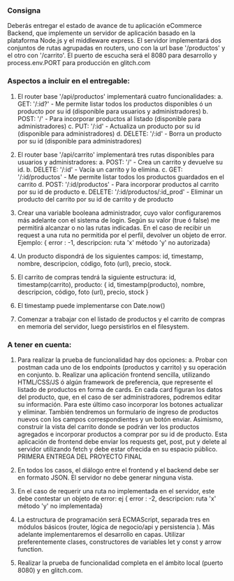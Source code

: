 ### Consigna
Deberás entregar el estado de avance de tu aplicación eCommerce Backend, que implemente un servidor de aplicación basado en la plataforma Node.js y el middleware express. El servidor implementará dos conjuntos de rutas agrupadas en routers, uno con la url base '/productos' y el otro con '/carrito'. El puerto de escucha será el 8080 para desarrollo y process.env.PORT para producción en glitch.com

### Aspectos a incluir en el entregable:
1. El router base '/api/productos' implementará cuatro funcionalidades:
a. GET: '/:id?' - Me permite listar todos los productos disponibles ó un producto por su id
(disponible para usuarios y administradores)
b. POST: '/' - Para incorporar productos al listado (disponible para administradores)
c. PUT: '/:id' - Actualiza un producto por su id (disponible para administradores)
d. DELETE: '/:id' - Borra un producto por su id (disponible para administradores)

2. El router base '/api/carrito' implementará tres rutas disponibles para usuarios y administradores:
a. POST: '/' - Crea un carrito y devuelve su id.
b. DELETE: '/:id' - Vacía un carrito y lo elimina.
c. GET: '/:id/productos' - Me permite listar todos los productos guardados en el carrito
d. POST: '/:id/productos' - Para incorporar productos al carrito por su id de producto
e. DELETE: '/:id/productos/:id_prod' - Eliminar un producto del carrito por su id de carrito y de
producto


3. Crear una variable booleana administrador, cuyo valor configuraremos más adelante con el sistema
de login. Según su valor (true ó false) me permitirá alcanzar o no las rutas indicadas. En el caso de
recibir un request a una ruta no permitida por el perfil, devolver un objeto de error. Ejemplo: { error :
-1, descripcion: ruta 'x' método 'y' no autorizada}

4. Un producto dispondrá de los siguientes campos: id, timestamp, nombre, descripcion, código,
foto (url), precio, stock.

5. El carrito de compras tendrá la siguiente estructura:
id, timestamp(carrito), producto: { id, timestamp(producto), nombre, descripcion, código, foto
(url), precio, stock }

6. El timestamp puede implementarse con Date.now()

7. Comenzar a trabajar con el listado de productos y el carrito de compras en memoria del
servidor, luego persistirlos en el filesystem.

### A tener en cuenta:
1. Para realizar la prueba de funcionalidad hay dos opciones:
a. Probar con postman cada uno de los endpoints (productos y carrito) y su operación en
conjunto.
b. Realizar una aplicación frontend sencilla, utilizando HTML/CSS/JS ó algún framework de preferencia, que represente el listado de productos en forma de cards. En cada card figuran los datos del producto, que, en el caso de ser administradores, podremos editar su información. Para este último caso incorporar los botones actualizar y eliminar. También tendremos un formulario de ingreso de productos nuevos con los campos correspondientes y un botón enviar. Asimismo, construir la vista del carrito donde se podrán ver los productos agregados e incorporar productos a comprar por su id de producto. Esta aplicación de frontend debe enviar los requests get, post, put y delete al servidor utilizando fetch y debe estar ofrecida en su espacio público. PRIMERA ENTREGA DEL PROYECTO FINAL

2. En todos los casos, el diálogo entre el frontend y el backend debe ser en formato JSON. El
servidor no debe generar ninguna vista.

3. En el caso de requerir una ruta no implementada en el servidor, este debe contestar un objeto
de error: ej { error : -2, descripcion: ruta 'x' método 'y' no implementada}

4. La estructura de programación será ECMAScript, separada tres en módulos básicos (router,
lógica de negocio/api y persistencia ). Más adelante implementaremos el desarrollo en capas.
Utilizar preferentemente clases, constructores de variables let y const y arrow function.

5. Realizar la prueba de funcionalidad completa en el ámbito local (puerto 8080) y en glitch.com.